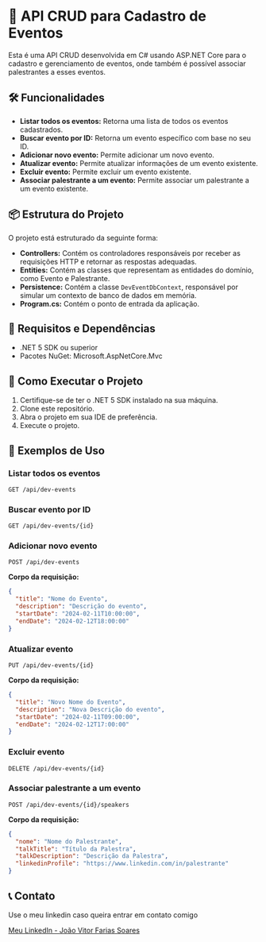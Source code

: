 # 🚀  API CRUD para Cadastro de Eventos

Esta é uma API CRUD desenvolvida em C# usando ASP.NET Core para o cadastro e gerenciamento de eventos, onde também é possível associar palestrantes a esses eventos.

## 🛠️ Funcionalidades

- **Listar todos os eventos:** Retorna uma lista de todos os eventos cadastrados.
- **Buscar evento por ID:** Retorna um evento específico com base no seu ID.
- **Adicionar novo evento:** Permite adicionar um novo evento.
- **Atualizar evento:** Permite atualizar informações de um evento existente.
- **Excluir evento:** Permite excluir um evento existente.
- **Associar palestrante a um evento:** Permite associar um palestrante a um evento existente.
  
## 📦 Estrutura do Projeto

O projeto está estruturado da seguinte forma:

- **Controllers:** Contém os controladores responsáveis por receber as requisições HTTP e retornar as respostas adequadas.
- **Entities:** Contém as classes que representam as entidades do domínio, como Evento e Palestrante.
- **Persistence:** Contém a classe `DevEventDbContext`, responsável por simular um contexto de banco de dados em memória.
- **Program.cs:** Contém o ponto de entrada da aplicação.

## 🛑 Requisitos e Dependências

- .NET 5 SDK ou superior
- Pacotes NuGet: Microsoft.AspNetCore.Mvc

## 🎉 Como Executar o Projeto

1. Certifique-se de ter o .NET 5 SDK instalado na sua máquina.
2. Clone este repositório.
3. Abra o projeto em sua IDE de preferência.
4. Execute o projeto.




## 💬 Exemplos de Uso

### Listar todos os eventos

```http
GET /api/dev-events
```

### Buscar evento por ID

```http
GET /api/dev-events/{id}
```

### Adicionar novo evento

```http
POST /api/dev-events
```

**Corpo da requisição:**

```json
{
  "title": "Nome do Evento",
  "description": "Descrição do evento",
  "startDate": "2024-02-11T10:00:00",
  "endDate": "2024-02-12T18:00:00"
}
```

### Atualizar evento

```http
PUT /api/dev-events/{id}
```

**Corpo da requisição:**

```json
{
  "title": "Novo Nome do Evento",
  "description": "Nova Descrição do evento",
  "startDate": "2024-02-11T09:00:00",
  "endDate": "2024-02-12T17:00:00"
}
```

### Excluir evento

```http
DELETE /api/dev-events/{id}
```

### Associar palestrante a um evento

```http
POST /api/dev-events/{id}/speakers
```

**Corpo da requisição:**

```json
{
  "nome": "Nome do Palestrante",
  "talkTitle": "Título da Palestra",
  "talkDescription": "Descrição da Palestra",
  "linkedinProfile": "https://www.linkedin.com/in/palestrante"
}
```

## 📞 Contato
Use o meu linkedin caso queira entrar em contato comigo

[Meu LinkedIn - João Vitor Farias Soares](https://www.linkedin.com/in/jo%C3%A3o-vitor-farias-soares-216870238/)


